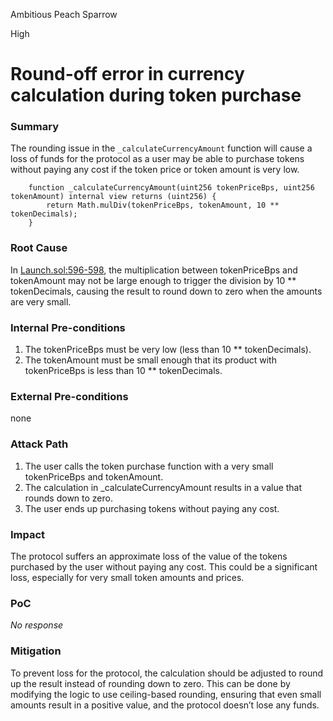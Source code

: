 Ambitious Peach Sparrow

High

# Round-off error in currency calculation during token purchase

### Summary

The rounding issue in the `_calculateCurrencyAmount` function will cause a loss of funds for the protocol as a user may be able to purchase tokens without paying any cost if the token price or token amount is very low.

```solidity
    function _calculateCurrencyAmount(uint256 tokenPriceBps, uint256 tokenAmount) internal view returns (uint256) {
        return Math.mulDiv(tokenPriceBps, tokenAmount, 10 ** tokenDecimals);
    }
```

### Root Cause

In [Launch.sol:596-598](https://github.com/sherlock-audit/2025-02-rova/blob/53fb6d71d253676bfbd00926e8f217f40c62d8c5/rova-contracts/src/Launch.sol#L596-L598), the multiplication between tokenPriceBps and tokenAmount may not be large enough to trigger the division by 10 ** tokenDecimals, causing the result to round down to zero when the amounts are very small.

### Internal Pre-conditions

1.	The tokenPriceBps must be very low (less than 10 ** tokenDecimals).
2.	The tokenAmount must be small enough that its product with tokenPriceBps is less than 10 ** tokenDecimals.

### External Pre-conditions

none

### Attack Path

1.	The user calls the token purchase function with a very small tokenPriceBps and tokenAmount.
2.	The calculation in _calculateCurrencyAmount results in a value that rounds down to zero.
3.	The user ends up purchasing tokens without paying any cost.

### Impact

The protocol suffers an approximate loss of the value of the tokens purchased by the user without paying any cost. This could be a significant loss, especially for very small token amounts and prices.

### PoC

_No response_

### Mitigation

To prevent loss for the protocol, the calculation should be adjusted to round up the result instead of rounding down to zero. This can be done by modifying the logic to use ceiling-based rounding, ensuring that even small amounts result in a positive value, and the protocol doesn’t lose any funds.